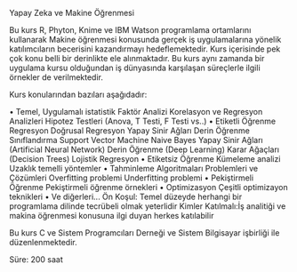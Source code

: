 Yapay Zeka ve Makine Öğrenmesi

Bu kurs R, Phyton, Knime ve IBM Watson programlama ortamlarını kullanarak Makine öğrenmesi konusunda gerçek iş uygulamalarına yönelik katılımcıların becerisini kazandırmayı hedeflemektedir. Kurs içerisinde pek çok konu belli bir derinlikte ele alınmaktadır. Bu kurs aynı zamanda bir uygulama kursu olduğundan iş dünyasında karşılaşan süreçlerle ilgili örnekler de verilmektedir.

Kurs konularından bazıları aşağıdadır:

• Temel, Uygulamalı istatistik
Faktör Analizi
Korelasyon ve Regresyon Analizleri
Hipotez Testleri (Anova, T Testi, F Testi vs..)
• Etiketli Öğrenme
Regresyon
Doğrusal Regresyon
Yapay Sinir Ağları
Derin Öğrenme
Sınıflandırma
Support Vector Machine
Naive Bayes
Yapay Sinir Ağları (Artificial Neural Network)
Derin Öğrenme (Deep Learning)
Karar Ağaçları (Decision Trees)
Lojistik Regresyon
• Etiketsiz Öğrenme
Kümeleme analizi
Uzaklık temelli yöntemler
• Tahminleme Algoritmaları Problemleri ve Çözümleri
Overfitting problemi
Underfitting problemi
• Pekiştirmeli Öğrenme
Pekiştirmeli öğrenme örnekleri
• Optimizasyon
Çeşitli optimizayon teknikleri
• Ve diğerleri...
Ön Koşul: Temel düzeyde herhangi bir programlama dilinde tecrübeli olmak yeterlidir
Kimler Katılmalı:İş analitiği ve makina öğrenmesi konusuna ilgi duyan herkes katılabilir

Bu kurs C ve Sistem Programcıları Derneği ve Sistem Bilgisayar işbirliği ile düzenlenmektedir.

Süre: 200 saat
